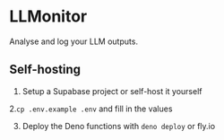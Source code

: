 # LLMonitor

Analyse and log your LLM outputs.

## Self-hosting

1. Setup a Supabase project or self-host it yourself

2.`cp .env.example .env` and fill in the values

3. Deploy the Deno functions with `deno deploy` or fly.io


